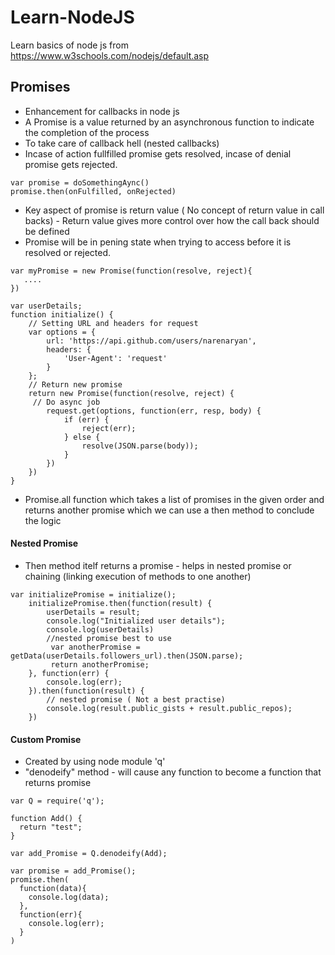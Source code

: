 # Learn-NodeJS

Learn basics of node js from https://www.w3schools.com/nodejs/default.asp

## Promises

* Enhancement for callbacks in node js
* A Promise is a value returned by an asynchronous function to indicate the completion of the process
* To take care of callback hell (nested callbacks)
* Incase of action fullfilled promise gets resolved, incase of denial promise gets rejected.
```
var promise = doSomethingAync()
promise.then(onFulfilled, onRejected)
```
* Key aspect of promise is return value ( No concept of return value in call backs) - Return value gives more control over how the call back should be defined
* Promise will be in pening state when trying to access before it is resolved or rejected.
```
var myPromise = new Promise(function(resolve, reject){
   ....
})

var userDetails;
function initialize() {
    // Setting URL and headers for request
    var options = {
        url: 'https://api.github.com/users/narenaryan',
        headers: {
            'User-Agent': 'request'
        }
    };
    // Return new promise 
    return new Promise(function(resolve, reject) {
     // Do async job
        request.get(options, function(err, resp, body) {
            if (err) {
                reject(err);
            } else {
                resolve(JSON.parse(body));
            }
        })
    })
}
```
* Promise.all function which takes a list of promises in the given order and returns another promise which we can use a then method to conclude the logic


#### Nested Promise

* Then method itelf returns a promise - helps in nested promise or chaining (linking execution of methods to one another) 

```
var initializePromise = initialize();
    initializePromise.then(function(result) {
        userDetails = result;
        console.log("Initialized user details");
        console.log(userDetails)
        //nested promise best to use
         var anotherPromise = getData(userDetails.followers_url).then(JSON.parse);
         return anotherPromise;
    }, function(err) {
        console.log(err);
    }).then(function(result) {
        // nested promise ( Not a best practise)
        console.log(result.public_gists + result.public_repos);
    })
```

#### Custom Promise

* Created by using node module 'q'
* "denodeify" method - will cause any function to become a function that returns promise
```
var Q = require('q');

function Add() {
  return "test";
}

var add_Promise = Q.denodeify(Add);

var promise = add_Promise();
promise.then(
  function(data){
    console.log(data);
  },
  function(err){
    console.log(err);
  }
)
```
